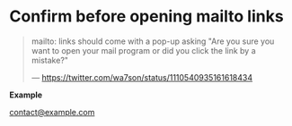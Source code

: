# Confirm before opening mailto links

> mailto: links should come with a pop-up asking
> "Are you sure you want to open your mail program or did you click the link by a mistake?"
> 
> — https://twitter.com/wa7son/status/1110540935161618434

**Example**

<a href="mailto:contact@example.com">contact@example.com</a>
